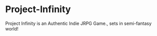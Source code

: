 # Project-Infinity
​Project Infinity is an Authentic Indie JRPG​ Game., sets in semi-fantasy world!
